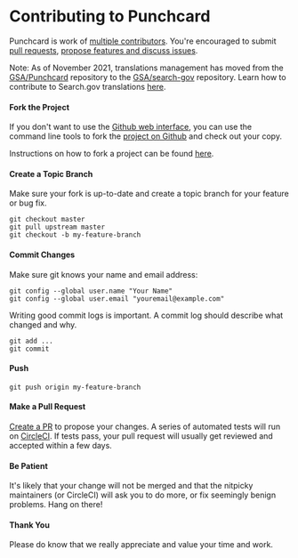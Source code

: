 Contributing to Punchcard
=========================

Punchcard is work of [multiple contributors](https://github.com/GSA/punchcard/graphs/contributors). You're encouraged to submit [pull requests](https://github.com/GSA/punchcard/pulls), [propose features and discuss issues](https://github.com/GSA/punchcard/issues).

Note: As of November 2021, translations management has moved from the [GSA/Punchcard](https://github.com/GSA/punchcard/) repository to the [GSA/search-gov](https://github.com/GSA/search-gov) repository. Learn how to contribute to Search.gov translations [here](https://github.com/GSA/search-gov/blob/master/CONTRIBUTING.md).

#### Fork the Project

If you don't want to use the [Github web interface](https://github.com/GSA/punchcard/tree/master/), you can use the command line tools to fork the [project on Github](https://github.com/GSA/punchcard) and check out your copy.

Instructions on how to fork a project can be found [here](https://docs.github.com/en/get-started/quickstart/fork-a-repo).

#### Create a Topic Branch

Make sure your fork is up-to-date and create a topic branch for your feature or bug fix.

```
git checkout master
git pull upstream master
git checkout -b my-feature-branch
```

#### Commit Changes

Make sure git knows your name and email address:

```
git config --global user.name "Your Name"
git config --global user.email "youremail@example.com"
```

Writing good commit logs is important. A commit log should describe what changed and why.

```
git add ...
git commit
```

#### Push

```
git push origin my-feature-branch
```

#### Make a Pull Request

[Create a PR](https://docs.github.com/en/pull-requests/collaborating-with-pull-requests/proposing-changes-to-your-work-with-pull-requests/creating-a-pull-request-from-a-fork) to propose your changes. A series of automated tests will run on [CircleCI](https://circleci.com/gh/GSA/punchcard). If tests pass, your pull request will usually get reviewed and accepted within a few days.

#### Be Patient

It's likely that your change will not be merged and that the nitpicky maintainers (or CircleCI) will ask you to do more, or fix seemingly benign problems. Hang on there!

#### Thank You

Please do know that we really appreciate and value your time and work.
